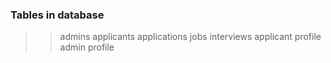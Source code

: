 <!-- TODO -->

### Tables in database

> > admins
> > applicants
> > applications
> > jobs
> > interviews
> > applicant profile
> > admin profile
